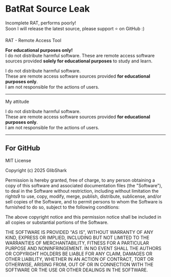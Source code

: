 # BatRat Source Leak
Incomplete RAT, performs poorly!  
Soon I will release the latest source, please support ⭐ on GitHub :)

RAT - Remote Access Tool

**For educational purposes only!**  
I do not distribute harmful software. These are remote access software sources provided **solely for educational purposes** to study and learn.

I do not distribute harmful software.  
These are remote access software sources provided **for educational purposes only**.  
I am not responsible for the actions of users.

---

My attitude

I do not distribute harmful software.  
These are remote access software sources provided **for educational purposes only**.  
I am not responsible for the actions of users.

---

## For GitHub


MIT License

Copyright (c) 2025 GlibShark

Permission is hereby granted, free of charge, to any person obtaining a copy
of this software and associated documentation files (the "Software"), to deal
in the Software without restriction, including without limitation the rights9
to use, copy, modify, merge, publish, distribute, sublicense, and/or sell
copies of the Software, and to permit persons to whom the Software is
furnished to do so, subject to the following conditions:

The above copyright notice and this permission notice shall be included in all
copies or substantial portions of the Software.

THE SOFTWARE IS PROVIDED "AS IS", WITHOUT WARRANTY OF ANY KIND, EXPRESS OR
IMPLIED, INCLUDING BUT NOT LIMITED TO THE WARRANTIES OF MERCHANTABILITY,
FITNESS FOR A PARTICULAR PURPOSE AND NONINFRINGEMENT. IN NO EVENT SHALL THE
AUTHORS OR COPYRIGHT HOLDERS BE LIABLE FOR ANY CLAIM, DAMAGES OR OTHER
LIABILITY, WHETHER IN AN ACTION OF CONTRACT, TORT OR OTHERWISE, ARISING FROM,
OUT OF OR IN CONNECTION WITH THE SOFTWARE OR THE USE OR OTHER DEALINGS IN THE
SOFTWARE.